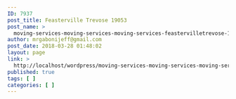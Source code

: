```yaml
---
ID: 7937
post_title: Feasterville Trevose 19053
post_name: >
  moving-services-moving-services-moving-services-feastervilletrevose-19053
author: mrgabonijeff@gmail.com
post_date: 2018-03-28 01:48:02
layout: page
link: >
  http://localhost/wordpress/moving-services-moving-services-moving-services-feastervilletrevose-19053/
published: true
tags: [ ]
categories: [ ]
---
```

